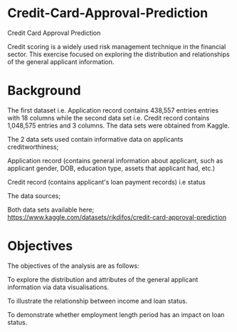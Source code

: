 # Credit-Card-Approval-Prediction
Credit Card Approval Prediction

Credit scoring is a widely used risk management technique in the financial sector. This exercise focused on exploring the distribution and relationships of the general applicant information.

# Background

The first dataset i.e. Application record contains 438,557 entries entries with 18 columns while the second data set i.e. Credit record contains 1,048,575 entries and 3 columns. The data sets were obtained from Kaggle.

The 2 data sets used contain informative data on applicants creditworthiness;

Application record (contains general information about applicant, such as applicant gender, DOB, education type, assets that applicant had, etc.)

Credit record (contains applicant's loan payment records) i.e status

The data sources;

Both data sets available here; https://www.kaggle.com/datasets/rikdifos/credit-card-approval-prediction

# Objectives

The objectives of the analysis are as follows:

To explore the distribution and attributes of the general applicant information via data visualisations.

To illustrate the relationship between income and loan status.

To demonstrate whether employment length period has an impact on loan status.
